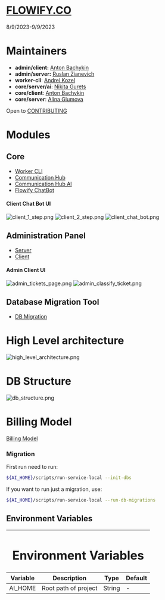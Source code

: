 # [FLOWIFY.CO](http://flowify-ai.s3-website-us-east-1.amazonaws.com/)

8/9/2023-9/9/2023

# Maintainers

- **admin/client:** [Anton Bachykin](https://github.com/DenyingTheTruth)
- **admin/server:** [Ruslan Zianevich](https://github.com/ruslanzianevich)
- **worker-cli**: [Andrei Kozel](https://github.com/andrey-kozel)
- **core/server/ai**: [Nikita Gurets](https://github.com/StepanBURNdera)
- **core/client**: [Anton Bachykin](https://github.com/DenyingTheTruth)
- **core/server**: [Alina Glumova](https://github.com/aglumova)

Open to [CONTRIBUTING](.github/CONTRIBUTING.md)

# Modules

## Core

- [Worker CLI](worker-cli/README.md)
- [Communication Hub](core/server/README.md)
- [Communication Hub AI](core/server/src/ai/README.md)
- [Flowify ChatBot](core/client/README.md)

#### Client Chat Bot UI
  ![client_1_step.png](docs/img/client_1_step.png)
  ![client_2_step.png](docs/img/client_2_step.png)
  ![client_chat_bot.png](docs/img/client_chat_bot.png)

## Administration Panel

- [Server](admin/server/README.md)
- [Client](admin/client/README.md)

#### Admin Client UI

![admin_tickets_page.png](docs/img/admin_tickets_page.png)
![admin_classify_ticket.png](docs/img/admin_classify_ticket.png)

## Database Migration Tool

- [DB Migration](db/README.md)

# High Level architecture

![high_level_architecture.png](docs/img/high_level_architecture.png)

# DB Structure

![db_structure.png](docs/img/db_structure.png)

# Billing Model

[Billing Model](BILLIING_MODEL.md)

### Migration

First run need to run:

```bash
${AI_HOME}/scripts/run-service-local --init-dbs
```

If you want to run just a migration, use:
```bash
${AI_HOME}/scripts/run-service-local --run-db-migrations
```

## Environment Variables

<table>
    <thead>
        <tr>
            <th colspan=4><h1>Environment Variables</h1></th>
        </tr>
        <tr>
            <th>Variable</th>
            <th>Description</th>
            <th>Type</th>
            <th>Default</th>
        </tr>
    </thead>
    <tbody>
        <tr>
            <td>AI_HOME</td>
            <td>Root path of project</td>
            <td>String</td>
            <td> - </td>
        </tr>
    </tbody>
</table>

